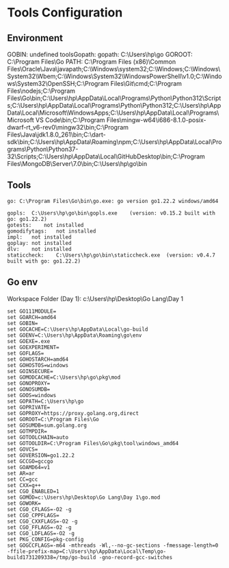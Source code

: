 # Tools Configuration


## Environment

GOBIN: undefined
toolsGopath: 
gopath: C:\Users\hp\go
GOROOT: C:\Program Files\Go
PATH: C:\Program Files (x86)\Common Files\Oracle\Java\javapath;C:\Windows\system32;C:\Windows;C:\Windows\System32\Wbem;C:\Windows\System32\WindowsPowerShell\v1.0\;C:\Windows\System32\OpenSSH\;C:\Program Files\Git\cmd;C:\Program Files\nodejs\;C:\Program Files\Go\bin;C:\Users\hp\AppData\Local\Programs\Python\Python312\Scripts\;C:\Users\hp\AppData\Local\Programs\Python\Python312\;C:\Users\hp\AppData\Local\Microsoft\WindowsApps;C:\Users\hp\AppData\Local\Programs\Microsoft VS Code\bin;C:\Program Files\mingw-w64\i686-8.1.0-posix-dwarf-rt_v6-rev0\mingw32\bin;C:\Program Files\Java\jdk1.8.0_261\bin;C:\dart-sdk\bin;C:\Users\hp\AppData\Roaming\npm;C:\Users\hp\AppData\Local\Programs\Python\Python37-32\Scripts;C:\Users\hp\AppData\Local\GitHubDesktop\bin;C:\Program Files\MongoDB\Server\7.0\bin;C:\Users\hp\go\bin

## Tools

	go:	C:\Program Files\Go\bin\go.exe: go version go1.22.2 windows/amd64

	gopls:	C:\Users\hp\go\bin\gopls.exe	(version: v0.15.2 built with go: go1.22.2)
	gotests:	not installed
	gomodifytags:	not installed
	impl:	not installed
	goplay:	not installed
	dlv:	not installed
	staticcheck:	C:\Users\hp\go\bin\staticcheck.exe	(version: v0.4.7 built with go: go1.22.2)

## Go env

Workspace Folder (Day 1): c:\Users\hp\Desktop\Go Lang\Day 1

	set GO111MODULE=
	set GOARCH=amd64
	set GOBIN=
	set GOCACHE=C:\Users\hp\AppData\Local\go-build
	set GOENV=C:\Users\hp\AppData\Roaming\go\env
	set GOEXE=.exe
	set GOEXPERIMENT=
	set GOFLAGS=
	set GOHOSTARCH=amd64
	set GOHOSTOS=windows
	set GOINSECURE=
	set GOMODCACHE=C:\Users\hp\go\pkg\mod
	set GONOPROXY=
	set GONOSUMDB=
	set GOOS=windows
	set GOPATH=C:\Users\hp\go
	set GOPRIVATE=
	set GOPROXY=https://proxy.golang.org,direct
	set GOROOT=C:\Program Files\Go
	set GOSUMDB=sum.golang.org
	set GOTMPDIR=
	set GOTOOLCHAIN=auto
	set GOTOOLDIR=C:\Program Files\Go\pkg\tool\windows_amd64
	set GOVCS=
	set GOVERSION=go1.22.2
	set GCCGO=gccgo
	set GOAMD64=v1
	set AR=ar
	set CC=gcc
	set CXX=g++
	set CGO_ENABLED=1
	set GOMOD=c:\Users\hp\Desktop\Go Lang\Day 1\go.mod
	set GOWORK=
	set CGO_CFLAGS=-O2 -g
	set CGO_CPPFLAGS=
	set CGO_CXXFLAGS=-O2 -g
	set CGO_FFLAGS=-O2 -g
	set CGO_LDFLAGS=-O2 -g
	set PKG_CONFIG=pkg-config
	set GOGCCFLAGS=-m64 -mthreads -Wl,--no-gc-sections -fmessage-length=0 -ffile-prefix-map=C:\Users\hp\AppData\Local\Temp\go-build1731209338=/tmp/go-build -gno-record-gcc-switches
	